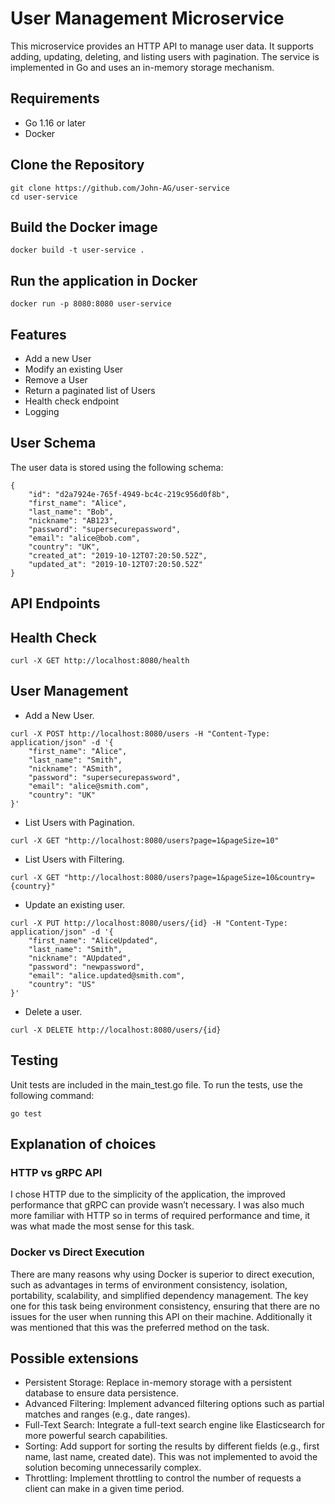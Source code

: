 # User Management Microservice

This microservice provides an HTTP API to manage user data. It supports adding, updating, deleting, and listing users with pagination. The service is implemented in Go and uses an in-memory storage mechanism.

## Requirements

- Go 1.16 or later
- Docker

## Clone the Repository

```
git clone https://github.com/John-AG/user-service
cd user-service
```

## Build the Docker image

```
docker build -t user-service .
```

## Run the application in Docker

```
docker run -p 8080:8080 user-service
```

## Features

- Add a new User
- Modify an existing User
- Remove a User
- Return a paginated list of Users
- Health check endpoint
- Logging

## User Schema

The user data is stored using the following schema:

```
{
    "id": "d2a7924e-765f-4949-bc4c-219c956d0f8b",
    "first_name": "Alice",
    "last_name": "Bob",
    "nickname": "AB123",
    "password": "supersecurepassword",
    "email": "alice@bob.com",
    "country": "UK",
    "created_at": "2019-10-12T07:20:50.52Z",
    "updated_at": "2019-10-12T07:20:50.52Z"
}
```

## API Endpoints

## Health Check

```
curl -X GET http://localhost:8080/health
```

## User Management

- Add a New User.

```
curl -X POST http://localhost:8080/users -H "Content-Type: application/json" -d '{
    "first_name": "Alice",
    "last_name": "Smith",
    "nickname": "ASmith",
    "password": "supersecurepassword",
    "email": "alice@smith.com",
    "country": "UK"
}'
```


- List Users with Pagination.

```
curl -X GET "http://localhost:8080/users?page=1&pageSize=10"
```

- List Users with Filtering.

```
curl -X GET "http://localhost:8080/users?page=1&pageSize=10&country={country}"
```

- Update an existing user.

```
curl -X PUT http://localhost:8080/users/{id} -H "Content-Type: application/json" -d '{
    "first_name": "AliceUpdated",
    "last_name": "Smith",
    "nickname": "AUpdated",
    "password": "newpassword",
    "email": "alice.updated@smith.com",
    "country": "US"
}'
```

- Delete a user.

```
curl -X DELETE http://localhost:8080/users/{id}
```

## Testing

Unit tests are included in the main_test.go file. To run the tests, use the following command:

```
go test
```

## Explanation of choices

### HTTP vs gRPC API

I chose HTTP due to the simplicity of the application, the improved performance that gRPC can provide wasn’t necessary. I was also much more familiar with HTTP so in terms of required performance and time, it was what made the most sense for this task.

### Docker vs Direct Execution

There are many reasons why using Docker is superior to direct execution, such as advantages in terms of environment consistency, isolation, portability, scalability, and simplified dependency management. The key one for this task being environment consistency, ensuring that there are no issues for the user when running this API on their machine. Additionally it was mentioned that this was the preferred method on the task. 

## Possible extensions

- Persistent Storage: Replace in-memory storage with a persistent database to ensure data persistence.
- Advanced Filtering: Implement advanced filtering options such as partial matches and ranges (e.g., date ranges).
- Full-Text Search: Integrate a full-text search engine like Elasticsearch for more powerful search capabilities.
- Sorting: Add support for sorting the results by different fields (e.g., first name, last name, created date). This was not implemented to avoid the solution becoming unnecessarily complex.
- Throttling: Implement throttling to control the number of requests a client can make in a given time period.
